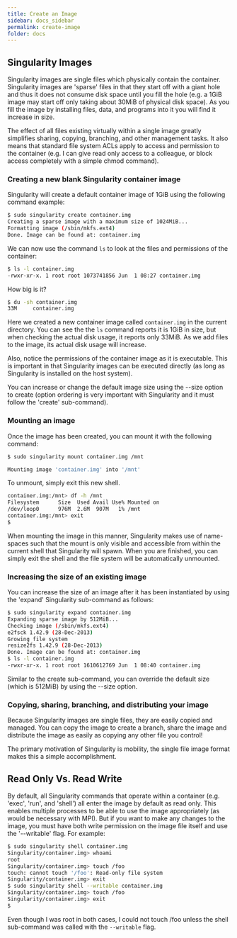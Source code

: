 ```yaml
---
title: Create an Image
sidebar: docs_sidebar
permalink: create-image
folder: docs
---
```


## Singularity Images
Singularity images are single files which physically contain the container. Singularity images are 'sparse' files in that they start off with a giant hole and thus it does not consume disk space until you fill the hole (e.g. a 1GiB image may start off only taking about 30MiB of physical disk space). As you fill the image by installing files, data, and programs into it you will find it increase in size.

The effect of all files existing virtually within a single image greatly simplifies sharing, copying, branching, and other management tasks. It also means that standard file system ACLs apply to access and permission to the container (e.g. I can give read only access to a colleague, or block access completely with a simple chmod command).

### Creating a new blank Singularity container image
Singularity will create a default container image of 1GiB using the following command example:

```bash
$ sudo singularity create container.img
Creating a sparse image with a maximum size of 1024MiB...
Formatting image (/sbin/mkfs.ext4)
Done. Image can be found at: container.img
```

We can now use the command `ls` to look at the files and permissions of the container:

```bash
$ ls -l container.img 
-rwxr-xr-x. 1 root root 1073741856 Jun  1 08:27 container.img
```

How big is it?

```bash
$ du -sh container.img 
33M     container.img
```

Here we created a new container image called `container.img` in the current directory. You can see the the `ls` command reports it is 1GiB in size, but when checking the actual disk usage, it reports only 33MiB. As we add files to the image, its actual disk usage will increase.

Also, notice the permissions of the container image as it is executable. This is important in that Singularity images can be executed directly (as long as Singularity is installed on the host system).

You can increase or change the default image size using the --size option to create (option ordering is very important with Singularity and it must follow the 'create' sub-command).

### Mounting an image
Once the image has been created, you can mount it with the following command:

```bash
$ sudo singularity mount container.img /mnt

Mounting image 'container.img' into '/mnt'
```

To unmount, simply exit this new shell.

```bash
container.img:/mnt> df -h /mnt
Filesystem      Size  Used Avail Use% Mounted on
/dev/loop0      976M  2.6M  907M   1% /mnt
container.img:/mnt> exit
$
```
 
When mounting the image in this manner, Singularity makes use of name-spaces such that the mount is only visible and accessible from within the current shell that Singularity will spawn. When you are finished, you can simply exit the shell and the file system will be automatically unmounted.

### Increasing the size of an existing image
You can increase the size of an image after it has been instantiated by using the 'expand' Singularity sub-command as follows:

```bash
$ sudo singularity expand container.img 
Expanding sparse image by 512MiB...
Checking image (/sbin/mkfs.ext4)
e2fsck 1.42.9 (28-Dec-2013)
Growing file system
resize2fs 1.42.9 (28-Dec-2013)
Done. Image can be found at: container.img
$ ls -l container.img 
-rwxr-xr-x. 1 root root 1610612769 Jun  1 08:40 container.img
```

Similar to the create sub-command, you can override the default size (which is 512MiB) by using the --size option.

### Copying, sharing, branching, and distributing your image
Because Singularity images are single files, they are easily copied and managed. You can copy the image to create a branch, share the image and distribute the image as easily as copying any other file you control!

The primary motivation of Singularity is mobility, the single file image format makes this a simple accomplishment.

## Read Only Vs. Read Write
By default, all Singularity commands that operate within a container (e.g. 'exec', 'run', and 'shell') all enter the image by default as read only. This enables multiple processes to be able to use the image appropriately (as would be necessary with MPI). But if you want to make any changes to the image, you must have both write permission on the image file itself and use the '--writable' flag. For example:

```bash
$ sudo singularity shell container.img 
Singularity/container.img> whoami
root
Singularity/container.img> touch /foo
touch: cannot touch '/foo': Read-only file system
Singularity/container.img> exit
$ sudo singularity shell --writable container.img 
Singularity/container.img> touch /foo
Singularity/container.img> exit
$ 
```

Even though I was root in both cases, I could not touch /foo unless the shell sub-command was called with the `--writable` flag.
